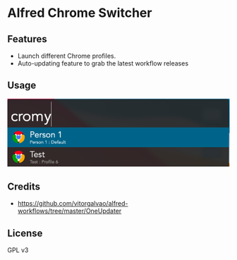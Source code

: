 # Alfred Chrome Switcher
## Features
* Launch different Chrome profiles. 
* Auto-updating feature to grab the latest workflow releases

## Usage 
![Usage](usage.png)


## Credits
* https://github.com/vitorgalvao/alfred-workflows/tree/master/OneUpdater

## License
GPL v3

